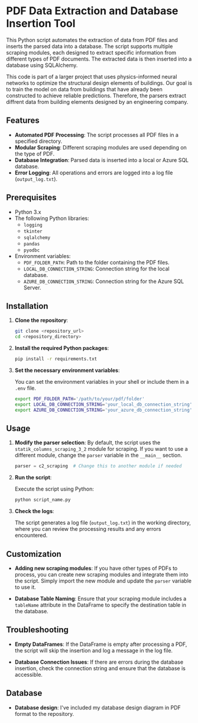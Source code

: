 # PDF Data Extraction and Database Insertion Tool

This Python script automates the extraction of data from PDF files and inserts the parsed data into a database. The script supports multiple scraping modules, each designed to extract specific information from different types of PDF documents. The extracted data is then inserted into a database using SQLAlchemy.

This code is part of a larger project that uses physics-informed neural networks to optimize the structural design elements of buildings. Our goal is to train the model on data from buildings that have already been constructed to achieve reliable predictions. Therefore, the parsers extract diffrent data  from building elements designed by an engineering company.

## Features

- **Automated PDF Processing**: The script processes all PDF files in a specified directory.
- **Modular Scraping**: Different scraping modules are used depending on the type of PDF.
- **Database Integration**: Parsed data is inserted into a local or Azure SQL database.
- **Error Logging**: All operations and errors are logged into a log file (`output_log.txt`).

## Prerequisites

- Python 3.x
- The following Python libraries:
  - `logging`
  - `tkinter`
  - `sqlalchemy`
  - `pandas`
  - `pyodbc`
- Environment variables:
  - `PDF_FOLDER_PATH`: Path to the folder containing the PDF files.
  - `LOCAL_DB_CONNECTION_STRING`: Connection string for the local database.
  - `AZURE_DB_CONNECTION_STRING`: Connection string for the Azure SQL Server.

## Installation

1. **Clone the repository**:

   ```bash
   git clone <repository_url>
   cd <repository_directory>
   ```

2. **Install the required Python packages**:

   ```bash
   pip install -r requirements.txt
   ```

3. **Set the necessary environment variables**:

   You can set the environment variables in your shell or include them in a `.env` file.

   ```bash
   export PDF_FOLDER_PATH='/path/to/your/pdf/folder'
   export LOCAL_DB_CONNECTION_STRING='your_local_db_connection_string'
   export AZURE_DB_CONNECTION_STRING='your_azure_db_connection_string'
   ```

## Usage

1. **Modify the parser selection**:
   By default, the script uses the `statik_columns_scraping_3_2` module for scraping. If you want to use a different module, change the `parser` variable in the `__main__` section.

   ```python
   parser = c2_scraping  # Change this to another module if needed
   ```

2. **Run the script**:

   Execute the script using Python:

   ```bash
   python script_name.py
   ```

3. **Check the logs**:

   The script generates a log file (`output_log.txt`) in the working directory, where you can review the processing results and any errors encountered.

## Customization

- **Adding new scraping modules**:
  If you have other types of PDFs to process, you can create new scraping modules and integrate them into the script. Simply import the new module and update the `parser` variable to use it.

- **Database Table Naming**:
  Ensure that your scraping module includes a `tableName` attribute in the DataFrame to specify the destination table in the database.

## Troubleshooting

- **Empty DataFrames**:
  If the DataFrame is empty after processing a PDF, the script will skip the insertion and log a message in the log file.

- **Database Connection Issues**:
  If there are errors during the database insertion, check the connection string and ensure that the database is accessible.

## Database

- **Database design**:
  I've included my database design diagram in PDF format to the repository.
 

